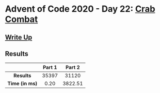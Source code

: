 # Advent of Code 2020 - Day 22: [Crab Combat](https://adventofcode.com/2020/day/22)

## [Write Up](https://codingap.github.io/advent-of-code/writeups/2020/day22)

## Results

|                  | **Part 1** | **Part 2** |
| :--------------: | :--------: | :--------: |
|   **Results**    | 35397 | 31120 |
| **Time (in ms)** | 0.20 | 3822.51 |
